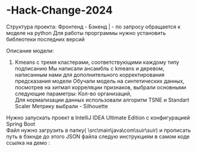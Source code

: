 # -Hack-Change-2024
Cтруктура проекта:
Фронтенд - Бэкенд
              | - по запросу обращается к моделе на python
Для работы прорграммы нужно установить библеотеки последних версий

Описание модели:
1) Kmeans с тремя кластерами, соответствующими каждому типу подписанию
Мы написали ансамбль с kmeans и деревом, написанным нами для дополнительного корректирования предсказания модели
Обучали модель на синтетических данных, посмотрев на хитмап корреляции признаков, выбрали основными следующие параметры: Кол-во организаций,  
Для нормализации данных использовали алгоритм TSNE и Standart Scaler
Метрику выбрали - Silhouette

Нужно запускать проект в IntelliJ IDEA Ultimate Edition с конфигурацией Spring Boot  
Файл нужно загрузить в папку( \src\main\java\com\suir\suir) и прописать путь в бэкнде до этого JSON файла следую инструкциям в самом коде
ссылка на демо : 

